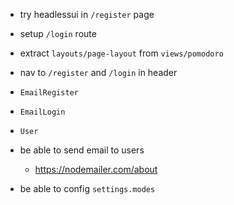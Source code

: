 - try headlessui in `/register` page
- setup `/login` route

- extract `layouts/page-layout` from `views/pomodoro`

- nav to `/register` and `/login` in header

- `EmailRegister`
- `EmailLogin`
- `User`
- be able to send email to users
  - https://nodemailer.com/about
- be able to config `settings.modes`

